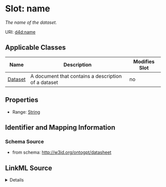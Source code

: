 

# Slot: name


_The name of the dataset._



URI: [d4d:name](http://w3id.org/ontogpt/datasheetname)



<!-- no inheritance hierarchy -->





## Applicable Classes

| Name | Description | Modifies Slot |
| --- | --- | --- |
| [Dataset](Dataset.md) | A document that contains a description of a dataset |  no  |







## Properties

* Range: [String](String.md)





## Identifier and Mapping Information







### Schema Source


* from schema: http://w3id.org/ontogpt/datasheet




## LinkML Source

<details>
```yaml
name: name
description: The name of the dataset.
from_schema: http://w3id.org/ontogpt/datasheet
rank: 1000
alias: name
owner: Dataset
domain_of:
- Dataset
range: string

```
</details>